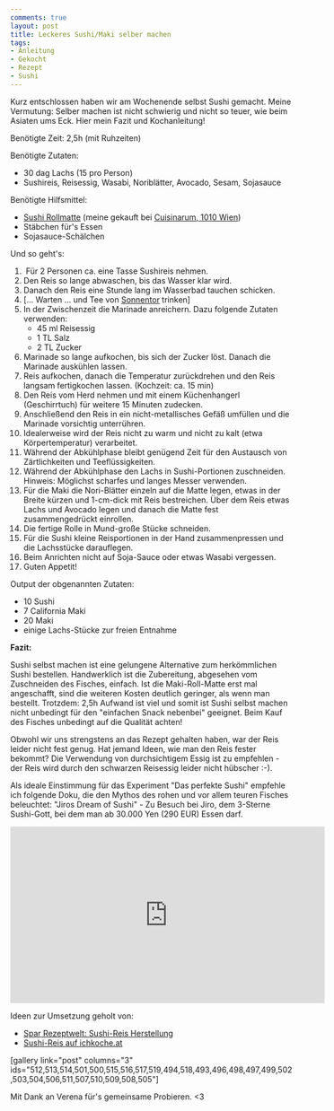 ```yaml
---
comments: true
layout: post
title: Leckeres Sushi/Maki selber machen
tags:
- Anleitung
- Gekocht
- Rezept
- Sushi
---
```

Kurz entschlossen haben wir am Wochenende selbst Sushi gemacht. Meine Vermutung: Selber machen ist nicht schwierig und nicht so teuer, wie beim Asiaten ums Eck. Hier mein Fazit und Kochanleitung!

Benötigte Zeit: 2,5h (mit Ruhzeiten)

Benötigte Zutaten:
<ul>
	<li>30 dag Lachs (15 pro Person)</li>
	<li>Sushireis, Reisessig, Wasabi, Noriblätter, Avocado, Sesam, Sojasauce</li>
</ul>
Benötigte Hilfsmittel:
<ul>
	<li><a href="http://www.cuisinarum.at/shop/product_info.php/products_id/1064">Sushi Rollmatte</a> (meine gekauft bei <a href="http://www.cuisinarum.at/">Cuisinarum, 1010 Wien</a>)</li>
	<li>Stäbchen für's Essen</li>
	<li>Sojasauce-Schälchen</li>
</ul>
Und so geht's:
<ol>
	<li> Für 2 Personen ca. eine Tasse Sushireis nehmen.</li>
	<li>Den Reis so lange abwaschen, bis das Wasser klar wird.</li>
	<li>Danach den Reis eine Stunde lang im Wasserbad tauchen schicken.</li>
	<li>[... Warten ... und Tee von <a href="http://sonnentor.com/Produkte-Online-Einkaufen/tee/premiumlinie_teepyramiden/Energie-ist-ueberall/(search)/0/(car)/3">Sonnentor</a> trinken]</li>
	<li>In der Zwischenzeit die Marinade anreichern. Dazu folgende Zutaten verwenden:
<ul>
	<li>45 ml Reisessig</li>
	<li>1 TL Salz</li>
	<li>2 TL Zucker</li>
</ul>
</li>
	<li>Marinade so lange aufkochen, bis sich der Zucker löst. Danach die Marinade auskühlen lassen.</li>
	<li>Reis aufkochen, danach die Temperatur zurückdrehen und den Reis langsam fertigkochen lassen. (Kochzeit: ca. 15 min)</li>
	<li>Den Reis vom Herd nehmen und mit einem Küchenhangerl (Geschirrtuch) für weitere 15 Minuten zudecken.</li>
	<li>Anschließend den Reis in ein nicht-metallisches Gefäß umfüllen und die Marinade vorsichtig unterrühren.</li>
	<li>Idealerweise wird der Reis nicht zu warm und nicht zu kalt (etwa Körpertemperatur) verarbeitet.</li>
	<li>Während der Abkühlphase bleibt genügend Zeit für den Austausch von Zärtlichkeiten und Teeflüssigkeiten.</li>
	<li>Während der Abkühlphase den Lachs in Sushi-Portionen zuschneiden. Hinweis: Möglichst scharfes und langes Messer verwenden.</li>
	<li>Für die Maki die Nori-Blätter einzeln auf die Matte legen, etwas in der Breite kürzen und 1-cm-dick mit Reis bestreichen. Über dem Reis etwas Lachs und Avocado legen und danach die Matte fest zusammengedrückt einrollen.</li>
	<li>Die fertige Rolle in Mund-große Stücke schneiden.</li>
	<li>Für die Sushi kleine Reisportionen in der Hand zusammenpressen und die Lachsstücke darauflegen.</li>
	<li>Beim Anrichten nicht auf Soja-Sauce oder etwas Wasabi vergessen.</li>
	<li>Guten Appetit!</li>
</ol>
Output der obgenannten Zutaten:
<ul>
	<li>10 Sushi</li>
	<li>7 California Maki</li>
	<li>20 Maki</li>
	<li>einige Lachs-Stücke zur freien Entnahme</li>
</ul>
<strong>Fazit:</strong>

Sushi selbst machen ist eine gelungene Alternative zum herkömmlichen Sushi bestellen. Handwerklich ist die Zubereitung, abgesehen vom Zuschneiden des Fisches, einfach. Ist die Maki-Roll-Matte erst mal angeschafft, sind die weiteren Kosten deutlich geringer, als wenn man bestellt. Trotzdem: 2,5h Aufwand ist viel und somit ist Sushi selbst machen nicht unbedingt für den "einfachen Snack nebenbei" geeignet. Beim Kauf des Fisches unbedingt auf die Qualität achten!

Obwohl wir uns strengstens an das Rezept gehalten haben, war der Reis leider nicht fest genug. Hat jemand Ideen, wie man den Reis fester bekommt? Die Verwendung von durchsichtigem Essig ist zu empfehlen - der Reis wird durch den schwarzen Reisessig leider nicht hübscher :-).

Als ideale Einstimmung für das Experiment "Das perfekte Sushi" empfehle ich folgende Doku, die den Mythos des rohen und vor allem teuren Fisches beleuchtet: "Jiros Dream of Sushi" - Zu Besuch bei Jiro, dem 3-Sterne Sushi-Gott, bei dem man ab 30.000 Yen (290 EUR) Essen darf.


<iframe width="560" height="315" src="http://www.youtube.com/embed/JorsEExDnMc" frameborder="0"> </iframe>

Ideen zur Umsetzung geholt von:
<ul>
	<li><a href="http://www.rezeptwelt.at/rezepte/sushi-reis-herstellung-1795/">Spar Rezeptwelt: Sushi-Reis Herstellung</a></li>
	<li><a href="http://www.ichkoche.at/sushi-reis-rezept-830">Sushi-Reis auf ichkoche.at</a></li>
</ul>
[gallery link="post" columns="3" ids="512,513,514,501,500,515,516,517,519,494,518,493,496,498,497,499,502,503,504,506,511,507,510,509,508,505"]

Mit Dank an Verena für's gemeinsame Probieren. &lt;3
